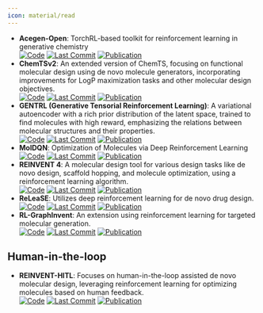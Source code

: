 ```yaml
---
icon: material/read
---
```


- **Acegen-Open**: TorchRL-based toolkit for reinforcement learning in generative chemistry  
		[![Code](https://img.shields.io/github/stars/acellera/acegen-open?style=for-the-badge&logo=github)](https://github.com/acellera/acegen-open) [![Last Commit](https://img.shields.io/github/last-commit/acellera/acegen-open?style=for-the-badge&logo=github)](https://github.com/acellera/acegen-open) [![Publication](https://img.shields.io/badge/Publication-Citations:13-blue?style=for-the-badge&logo=bookstack)](https://doi.org/10.1186/s13321-022-00646-z) 
- **ChemTSv2**: An extended version of ChemTS, focusing on functional molecular design using de novo molecule generators, incorporating improvements for LogP maximization tasks and other molecular design objectives.  
		[![Code](https://img.shields.io/github/stars/molecule-generator-collection/ChemTSv2?style=for-the-badge&logo=github)](https://github.com/molecule-generator-collection/ChemTSv2) [![Last Commit](https://img.shields.io/github/last-commit/molecule-generator-collection/ChemTSv2?style=for-the-badge&logo=github)](https://github.com/molecule-generator-collection/ChemTSv2) [![Publication](https://img.shields.io/badge/Publication-Citations:7-blue?style=for-the-badge&logo=bookstack)](https://doi.org/10.1002/wcms.1680) 
- **GENTRL (Generative Tensorial Reinforcement Learning)**: A variational autoencoder with a rich prior distribution of the latent space, trained to find molecules with high reward, emphasizing the relations between molecular structures and their properties.  
		[![Code](https://img.shields.io/github/stars/insilicomedicine/GENTRL?style=for-the-badge&logo=github)](https://github.com/insilicomedicine/GENTRL) [![Last Commit](https://img.shields.io/github/last-commit/insilicomedicine/GENTRL?style=for-the-badge&logo=github)](https://github.com/insilicomedicine/GENTRL) [![Publication](https://img.shields.io/badge/Publication-Citations:791-blue?style=for-the-badge&logo=bookstack)](https://doi.org/10.1038/s41587-019-0224-x) 
- **MolDQN**: Optimization of Molecules via Deep Reinforcement Learning  
		[![Code](https://img.shields.io/github/stars/google-research/google-research?style=for-the-badge&logo=github)](https://github.com/google-research/google-research/tree/master/mol_dqn) [![Last Commit](https://img.shields.io/github/last-commit/google-research/google-research?style=for-the-badge&logo=github)](https://github.com/google-research/google-research/tree/master/mol_dqn) [![Publication](https://img.shields.io/badge/Publication-Citations:260-blue?style=for-the-badge&logo=bookstack)](https://doi.org/10.1038/s41598-019-47148-x) 
- **REINVENT 4**: A molecular design tool for various design tasks like de novo design, scaffold hopping, and molecule optimization, using a reinforcement learning algorithm.  
		[![Code](https://img.shields.io/github/stars/MolecularAI/REINVENT4?style=for-the-badge&logo=github)](https://github.com/MolecularAI/REINVENT4) [![Last Commit](https://img.shields.io/github/last-commit/MolecularAI/REINVENT4?style=for-the-badge&logo=github)](https://github.com/MolecularAI/REINVENT4) [![Publication](https://img.shields.io/badge/Publication-Citations:29-blue?style=for-the-badge&logo=bookstack)](https://doi.org/10.1186/s13321-024-00812-5) 
- **ReLeaSE**: Utilizes deep reinforcement learning for de novo drug design.  
		[![Code](https://img.shields.io/github/stars/isayev/ReLeaSE?style=for-the-badge&logo=github)](https://github.com/isayev/ReLeaSE) [![Last Commit](https://img.shields.io/github/last-commit/isayev/ReLeaSE?style=for-the-badge&logo=github)](https://github.com/isayev/ReLeaSE) [![Publication](https://img.shields.io/badge/Publication-Citations:819-blue?style=for-the-badge&logo=bookstack)](https://doi.org/10.1126/sciadv.aap7885) 
- **RL-GraphInvent**: An extension using reinforcement learning for targeted molecular generation.  
		[![Code](https://img.shields.io/github/stars/olsson-group/RL-GraphINVENT?style=for-the-badge&logo=github)](https://github.com/olsson-group/RL-GraphINVENT) [![Last Commit](https://img.shields.io/github/last-commit/olsson-group/RL-GraphINVENT?style=for-the-badge&logo=github)](https://github.com/olsson-group/RL-GraphINVENT) [![Publication](https://img.shields.io/badge/Publication-Citations:89-blue?style=for-the-badge&logo=bookstack)](https://doi.org/10.1088/2632-2153/abcf91) 

## **Human-in-the-loop**
- **REINVENT-HITL**: Focuses on human-in-the-loop assisted de novo molecular design, leveraging reinforcement learning for optimizing molecules based on human feedback.  
		[![Code](https://img.shields.io/github/stars/MolecularAI/reinvent-hitl?style=for-the-badge&logo=github)](https://github.com/MolecularAI/reinvent-hitl) [![Last Commit](https://img.shields.io/github/last-commit/MolecularAI/reinvent-hitl?style=for-the-badge&logo=github)](https://github.com/MolecularAI/reinvent-hitl) [![Publication](https://img.shields.io/badge/Publication-Citations:16-blue?style=for-the-badge&logo=bookstack)](https://doi.org/10.1186/s13321-022-00667-8) 

